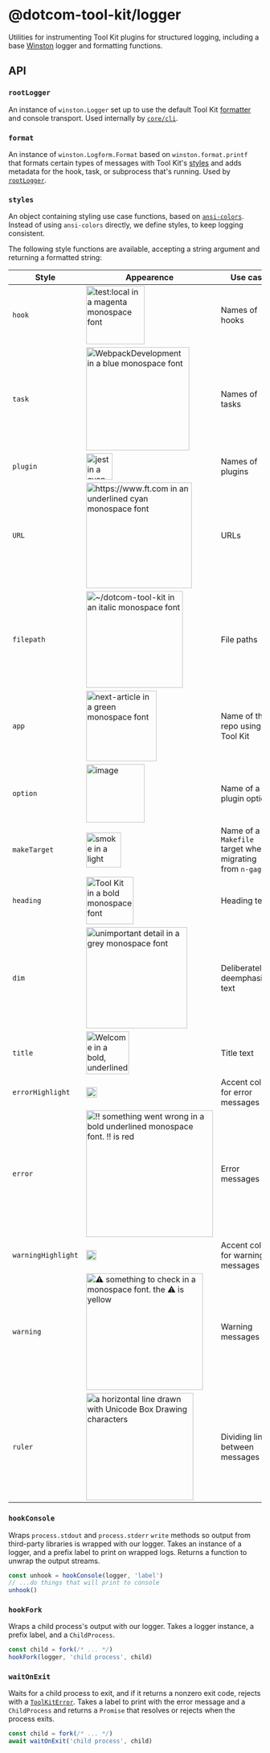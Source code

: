 # @dotcom-tool-kit/logger

Utilities for instrumenting Tool Kit plugins for structured logging, including a base [Winston](https://github.com/winstonjs/winston) logger and formatting functions.

## API

### `rootLogger`

An instance of `winston.Logger` set up to use the default Tool Kit [formatter](#format) and console transport. Used internally by [`core/cli`](../../core/cli).

### `format`

An instance of `winston.Logform.Format` based on `winston.format.printf` that formats certain types of messages with Tool Kit's [styles](#styles) and adds metadata for the hook, task, or subprocess that's running. Used by [`rootLogger`](#rootlogger).

### `styles`

An object containing styling use case functions, based on [`ansi-colors`](https://github.com/doowb/ansi-colors). Instead of using `ansi-colors` directly, we define styles, to keep logging consistent.

The following style functions are available, accepting a string argument and returning a formatted string:

| Style | Appearence | Use case |
|-|-|-|
| `hook` | <img width="116" alt="test:local in a magenta monospace font" src="https://user-images.githubusercontent.com/631757/163168637-803d912c-b455-4c5e-acb2-ef1a393e06b2.png"> | Names of hooks |
| `task` | <img width="205" alt="WebpackDevelopment in a blue monospace font" src="https://user-images.githubusercontent.com/631757/163168799-581e94d6-be23-45f2-b15b-229d0de93519.png"> | Names of tasks |
| `plugin` | <img width="52" alt="jest in a cyan monospace font" src="https://user-images.githubusercontent.com/631757/163168933-9e6d2271-6b3c-48a1-9a16-0ee3059a3879.png"> | Names of plugins |
| `URL` | <img width="210" alt="https://www.ft.com in an underlined cyan monospace font" src="https://user-images.githubusercontent.com/631757/163169105-c233f9fa-0b24-4fb5-9ef8-fdc2a6bc30bb.png"> | URLs |
| `filepath` | <img width="192" alt="~/dotcom-tool-kit in an italic monospace font" src="https://user-images.githubusercontent.com/631757/163170062-e6aa1915-6e96-423b-b6f3-afde611300bf.png"> | File paths |
| `app` | <img width="140" alt="next-article in a green monospace font" src="https://user-images.githubusercontent.com/631757/163170197-586266b2-caeb-4624-80a7-e95c6b87e325.png"> | Name of the repo using Tool Kit |
| `option` | <img width="116" alt="image" src="https://user-images.githubusercontent.com/631757/163170424-839f611a-260a-4da5-aab1-195a9d4535b7.png"> | Name of a plugin option |
| `makeTarget` | <img width="69" alt="smoke in a light grey italic monospace font" src="https://user-images.githubusercontent.com/631757/163170625-3e0db293-9bc6-4f32-b5ae-36fcdf6ac123.png"> | Name of a `Makefile` target when migrating from `n-gage` |
| `heading` | <img width="94" alt="Tool Kit in a bold monospace font" src="https://user-images.githubusercontent.com/631757/163192797-32ceacae-5e5c-40c1-a300-32738ce98da5.png"> | Heading text |
| `dim` | <img width="201" alt="unimportant detail in a grey monospace font" src="https://user-images.githubusercontent.com/631757/163193451-e0170a30-59b6-4708-8e87-fdc4f26cb1e0.png"> | Deliberately deemphasised text |
| `title` | <img width="85" alt="Welcome in a bold, underlined monospace font" src="https://user-images.githubusercontent.com/631757/163195331-da46041b-7a4b-4c6c-9baa-f5335fd6fc37.png"> | Title text |
| `errorHighlight` | <img width="21" alt="‼︎ in a red font" src="https://user-images.githubusercontent.com/631757/163195608-2f123d0d-e4a5-47fb-945a-962f316b197b.png"> | Accent colour for error messages |
| `error` | <img width="252" alt="‼︎ something went wrong in a bold underlined monospace font. ‼︎ is red" src="https://user-images.githubusercontent.com/631757/163195740-c6cb5f90-3363-4890-9456-11523e292e97.png"> | Error messages |
| `warningHighlight` | <img width="20" alt="⚠︎ in a yellow font" src="https://user-images.githubusercontent.com/631757/163196131-72b7ace5-3189-45b7-855b-773b80d48d73.png"> | Accent colour for warning messages |
| `warning` | <img width="232" alt="⚠︎ something to check in a monospace font. the ⚠︎ is yellow" src="https://user-images.githubusercontent.com/631757/163196064-5bff1cf0-dd8c-41b7-93b4-d16ced3c4469.png"> | Warning messages |
| `ruler` | <img width="213" alt="a horizontal line drawn with Unicode Box Drawing characters" src="https://user-images.githubusercontent.com/631757/163196596-87a8e5f8-48e7-48f5-bc08-5115f4318096.png"> | Dividing line between messages |

### `hookConsole`

Wraps `process.stdout` and `process.stderr` `write` methods so output from third-party libraries is wrapped with our logger. Takes an instance of a logger, and a prefix label to print on wrapped logs. Returns a function to unwrap the output streams.

```javascript
const unhook = hookConsole(logger, 'label')
// ...do things that will print to console
unhook()
```

### `hookFork`

Wraps a child process's output with our logger. Takes a logger instance, a prefix label, and a `ChildProcess`.

```javascript
const child = fork(/* ... */)
hookFork(logger, 'child process', child)
```

### `waitOnExit`

Waits for a child process to exit, and if it returns a nonzero exit code, rejects with a [`ToolKitError`](../error). Takes a label to print with the error message and a `ChildProcess` and returns a `Promise` that resolves or rejects when the process exits.

```javascript
const child = fork(/* ... */)
await waitOnExit('child process', child)
```

